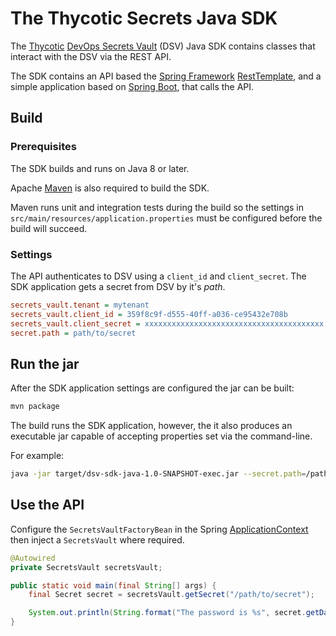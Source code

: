 # The Thycotic Secrets Java SDK

The [Thycotic](https://thycotic.com/)
[DevOps Secrets Vault](https://thycotic.com/products/devops-secrets-vault-password-management/)
(DSV) Java SDK contains classes that interact with the DSV via the REST API.

The SDK contains an API based the [Spring Framework](https://spring.io/projects/spring-framework)
[RestTemplate](https://docs.spring.io/spring-framework/docs/current/javadoc-api/org/springframework/web/client/RestTemplate.html),
and a simple application based on [Spring Boot](https://spring.io/projects/spring-boot),
that calls the API.

## Build

### Prerequisites

The SDK builds and runs on Java 8 or later.

Apache [Maven](https://maven.apache.org/) is also required to build the SDK.

Maven runs unit and integration tests during the build so the settings in
`src/main/resources/application.properties` must be configured before the build
will succeed.

### Settings

The API authenticates to DSV using a `client_id` and `client_secret`.
The SDK application gets a secret from DSV by it's _path_.

```ini
secrets_vault.tenant = mytenant
secrets_vault.client_id = 359f8c9f-d555-40ff-a036-ce95432e708b
secrets_vault.client_secret = xxxxxxxxxxxxxxxxxxxxxxxxxxxxxxxxxxxxxxxx
secret.path = path/to/secret
```

## Run the jar

After the SDK application settings are configured the jar can be built:

```bash
mvn package
```

The build runs the SDK application, however, the it also produces an executable
jar capable of accepting properties set via the command-line.

For example:

```bash
java -jar target/dsv-sdk-java-1.0-SNAPSHOT-exec.jar --secret.path=/path/to/a/secret
```

## Use the API

Configure the `SecretsVaultFactoryBean` in the Spring
[ApplicationContext](https://docs.spring.io/spring-framework/docs/current/javadoc-api/org/springframework/context/ApplicationContext.html)
then inject a `SecretsVault` where required.

```java
@Autowired
private SecretsVault secretsVault;

public static void main(final String[] args) {
    final Secret secret = secretsVault.getSecret("/path/to/secret");

    System.out.println(String.format("The password is %s", secret.getData().get("password")));
}
```
